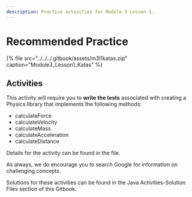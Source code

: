 ```yaml
---
description: Practice activities for Module 3 Lesson 1.
---
```


# Recommended Practice

{% file src="../../../.gitbook/assets/m3l1katas.zip" caption="Module3\_Lesson1\_Katas" %}

## Activities

This activity will require you to **write the tests** associated with creating a Physics library that implements the following methods:

* calculateForce 
* calculateVelocity
* calculateMass
* calculateAcceleration
* calculateDistance

Details for the activity can be found in the file. 

As always, we do encourage you to search Google for information on challenging concepts.

Solutions for these activities can be found in the Java Activities-Solution Files section of this Gitbook. 

